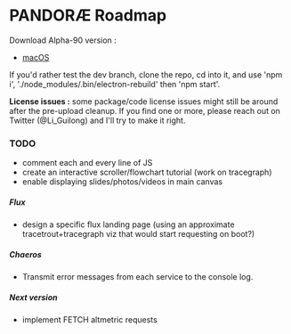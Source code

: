 # PANDORÆ Roadmap

Download Alpha-90 version :
- [macOS](https://anthropos-ecosystems.com/pandorae/PANDORAE-macOS.zip)

If you'd rather test the dev branch, clone the repo, cd into it, and use 'npm i', './node_modules/.bin/electron-rebuild' then 'npm start'.

**License issues :** some package/code license issues might still be around after the pre-upload cleanup. If you find one or more, please reach out on Twitter (@Li_Guilong) and I'll try to make it right.

### TODO
- comment each and every line of JS
- create an interactive scroller/flowchart tutorial (work on tracegraph)
- enable displaying slides/photos/videos in main canvas

##### Flux
- design a specific flux landing page (using an approximate tracetrout+tracegraph viz that would start requesting on boot?)

##### Chaeros
- Transmit error messages from each service to the console log.

##### Next version
- implement FETCH altmetric requests
